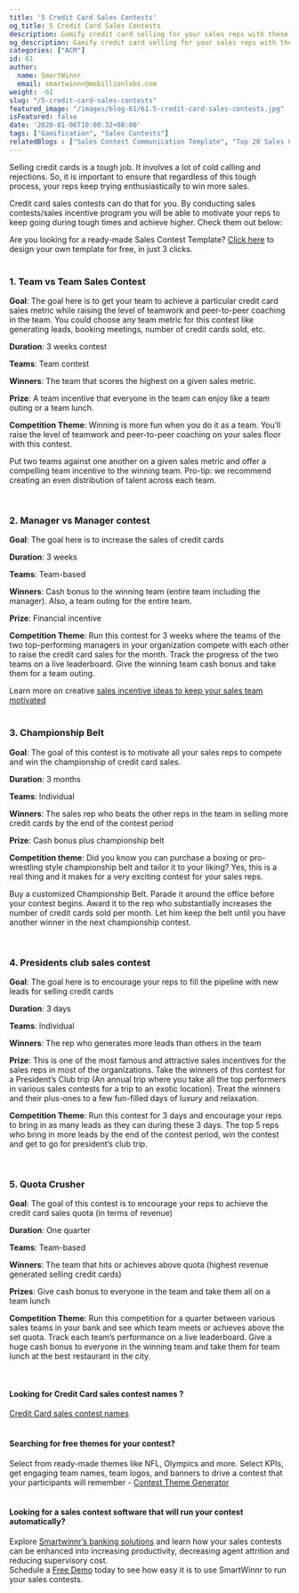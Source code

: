 ```yaml
---
title: '5 Credit Card Sales Contests'
og_title: 5 Credit Card Sales Contests
description: Gamify credit card selling for your sales reps with these 5 interesting contests
og_description: Gamify credit card selling for your sales reps with these 5 interesting contests
categories: ["ACM"]
id: 61
author:
  name: SmartWinnr
  email: smartwinnr@mobillionlabs.com
weight: -61
slug: "/5-credit-card-sales-contests"
featured_image: "/images/blog-61/61.5-credit-card-sales-contests.jpg"
isFeatured: false
date: '2020-01-06T10:00:32+08:00'
tags: ["Gamification", "Sales Contests"]
relatedBlogs : ["Sales Contest Communication Template", "Top 20 Sales Contest Names", "23 Sales incentive ideas to keep your sales team motivated", "5 Sales Contest for Summer", "5 Sales Contests for Winter", "7 Sales contests for Retail Banks"]
---
```


Selling credit cards is a tough job. It involves a lot of cold calling and rejections. So, it is important to ensure that regardless of this tough process, your reps keep trying enthusiastically to win more sales.

Credit card sales contests can do that for you. By conducting sales contests/sales incentive program you will be able to motivate your reps to keep going during tough times and achieve higher. Check them out below:

<!-- **Also Read**:

Are you looking for **creative names** for your sales contest? Read more on [20 creative sales contest names that will spark your team’s enthusiasm](https://www.smartwinnr.com/post/top-20-sales-contest-names/)

Do you want to give out a different **sales incentive** for this sales contest? [Check out 23 Sales incentive ideas to keep your sales team motivated](https://www.smartwinnr.com/post/sales-incentive-ideas-to-keep-your-sales-team-motivated/) -->

<div class="ml_pro_tip ml-margin-top20 ml-margin-bottom20">
  Are you looking for a ready-made <span class="ml_text_bold">Sales Contest Template?</span> <a href="https://tools.smartwinnr.com/#/contest-theme-generator" rel="noreferrer" target="_blank" class="ml_custom_link">Click here</a> to design your own template for free, in just 3 clicks.
</div>

<br>

### **1. Team vs Team Sales Contest**

**Goal**: The goal here is to get your team to achieve a particular credit card sales metric while raising the level of teamwork and peer-to-peer coaching in the team. You could choose any team metric for this contest like generating leads, booking meetings, number of credit cards sold, etc.

**Duration**: 3 weeks contest

**Teams**: Team contest

**Winners**: The team that scores the highest on a given sales metric.

**Prize**: A team incentive that everyone in the team can enjoy like a team outing or a team lunch.

**Competition Theme**: Winning is more fun when you do it as a team. You’ll raise the level of teamwork and peer-to-peer coaching on your sales floor with this contest.

Put two teams against one another on a given sales metric and offer a compelling team incentive to the winning team. Pro-tip: we recommend creating an even distribution of talent across each team.

<br>


### **2. Manager vs Manager contest**

**Goal**: The goal here is to increase the sales of credit cards

**Duration**: 3 weeks

**Teams**: Team-based

**Winners**: Cash bonus to the winning team (entire team including the manager). Also, a team outing for the entire team.

**Prize**: Financial incentive

**Competition Theme**: Run this contest for 3 weeks where the teams of the two top-performing managers in your organization compete with each other to raise the credit card sales for the month. Track the progress of the two teams on a live leaderboard.  Give the winning team cash bonus and take them for a team outing. 

<div class="ml-margin-bottom10">Learn more on creative <a href="https://www.smartwinnr.com/post/sales-incentive-ideas-to-keep-your-sales-team-motivated/" target="_blank" class="ml_custom_link">sales incentive ideas to keep your sales team motivated</a></div>

<!-- [Read more on creative sales incentive that you can offer to keep your sales team motivated](https://www.smartwinnr.com/post/sales-incentive-ideas-to-keep-your-sales-team-motivated/) -->

<br>

### **3. Championship Belt**

**Goal**: The goal of this contest is to motivate all your sales reps to compete and win the championship of credit card sales.

**Duration**: 3 months

**Teams**: Individual

**Winners**: The sales rep who beats the other reps in the team in selling more credit cards by the end of the contest period

**Prize**: Cash bonus plus championship belt

**Competition theme**: Did you know you can purchase a boxing or pro-wrestling style championship belt and tailor it to your liking? Yes, this is a real thing and it makes for a very exciting contest for your sales reps.

Buy a customized Championship Belt. Parade it around the office before your contest begins. Award it to the rep who substantially increases the number of credit cards sold per month. Let him keep the belt until you have another winner in the next championship contest.

<br>

### **4. Presidents club sales contest**

**Goal**: The goal here is to encourage your reps to fill the pipeline with new leads for selling credit cards

**Duration**: 3 days

**Teams**: Individual

**Winners**: The rep who generates more leads than others in the team

**Prize**: This is one of the most famous and attractive sales incentives for the sales reps in most of the organizations. Take the winners of this contest for a President’s Club trip (An annual trip where you take all the top performers in various sales contests for a trip to an exotic location). Treat the winners and their plus-ones to a few fun-filled days of luxury and relaxation.

**Competition Theme**: Run this contest for 3 days and encourage your reps to bring in as many leads as they can during these 3 days. The top 5 reps who bring in more leads by the end of the contest period, win the contest and get to go for president’s club trip.

<br>

### **5. Quota Crusher**

**Goal**: The goal of this contest is to encourage your reps to achieve the credit card sales quota (in terms of revenue)

**Duration**: One quarter

**Teams**: Team-based

**Winners**: The team that hits or achieves above quota (highest revenue generated selling credit cards)

**Prizes**: Give cash bonus to everyone in the team and take them all on a team lunch

**Competition Theme**: Run this competition for a quarter between various sales teams in your bank and see which team meets or achieves above the set quota. Track each team’s performance on a live leaderboard. Give a huge cash bonus to everyone in the winning team and take them for team lunch at the best restaurant in the city.

<br>

#### **Looking for Credit Card sales contest names ?**

<div class="ml-margin-bottom10"><a href="https://www.smartwinnr.com/post/credit-card-sales-contest-names/" target="_blank" class="ml_custom_link">Credit Card sales contest names</a></div>

<br>

#### **Searching for free themes for your contest?**

<div class="ml-margin-bottom10">Select from ready-made themes like NFL, Olympics and more. Select KPIs, get engaging team names, team logos, and banners to drive a contest that your participants will remember - <a href="https://tools.smartwinnr.com/#/contest-theme-generator" rel="noreferrer" target="_blank" class="ml_custom_link">Contest Theme Generator</a></div> 

<br>

#### **Looking for a sales contest software that will run your contest automatically?**

<div class="ml-margin-bottom10">Explore <a href="https://www.smartwinnr.com/solutions/banking/" target="_blank" class="ml_custom_link">Smartwinnr’s banking solutions</a> and learn how your sales contests can be enhanced into increasing productivity, decreasing agent attrition and reducing supervisory cost.</div>

<div class="ml-margin-bottom10">Schedule a <a href="https://www.smartwinnr.com/request-demo/" target="_blank" class="ml_custom_link">Free Demo</a> today to see how easy it is to use SmartWinnr to run your sales contests. </div>